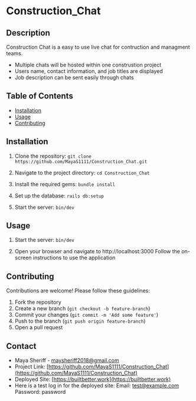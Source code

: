 # Construction_Chat


## Description
Construction Chat is a easy to use live chat for contruction and managment teams.
- Multiple chats will be hosted within one construstion project
- Users name, contact information, and job titles are displayed
- Job description can be sent easily through chats


## Table of Contents
- [Installation](#installation)
- [Usage](#usage)
- [Contributing](#contributing)


## Installation
1. Clone the repository:
`git clone https://github.com/MayaS1111/Construction_Chat.git`

2. Navigate to the project directory:
`cd Construction_Chat`

3. Install the required gems:
`bundle install`

4. Set up the database:
`rails db:setup`

5. Start the server:
`bin/dev`


## Usage
1. Start the server:
`bin/dev`

2. Open your browser and navigate to http://localhost:3000
Follow the on-screen instructions to use the application



## Contributing
Contributions are welcome! Please follow these guidelines:

1. Fork the repository
2. Create a new branch (`git checkout -b feature-branch`)
3. Commit your changes (`git commit -m 'Add some feature'`)
4. Push to the branch (`git push origin feature-branch`)
5. Open a pull request


## Contact
- Maya Sheriff - [maysheriff2018@gmail.com](mailto:maysheriff2018@gmail.com)
- Project Link: [https://github.com/MayaS1111/Construction_Chat](https://github.com/MayaS1111/Construction_Chat)
- Deployed Site: [https://builtbetter.work](https://builtbetter.work)
- Here is a test log in for the deployed site:
  Email: test@example.com
  Password: password
